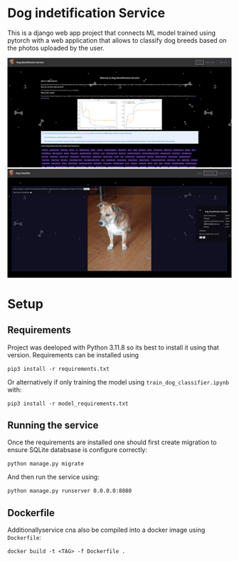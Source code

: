 # Dog indetification Service

This is a django web app project that connects ML model trained using pytorch with a web application that allows to classify dog breeds based on the photos uploaded by the user.


![image](./img/homepage.png)
![image](./img/dog-classifier.png)

# Setup

## Requirements
Project was deeloped with Python 3.11.8 so its best to install it using that version. Requirements can be installed using

```
pip3 install -r requirements.txt
```

Or alternatively if only training the model using `train_dog_classifier.ipynb` with:

```
pip3 install -r model_requirements.txt
```

## Running the service

Once the requirements are installed one should first create migration to ensure SQLite databsase is configure correctly:

```
python manage.py migrate
```

And then run the service using:

```
python manage.py runserver 0.0.0.0:8080
```

## Dockerfile

Additionallyservice cna also be compiled into a docker image using `Dockerfile`:

```
docker build -t <TAG> -f Dockerfile .
```